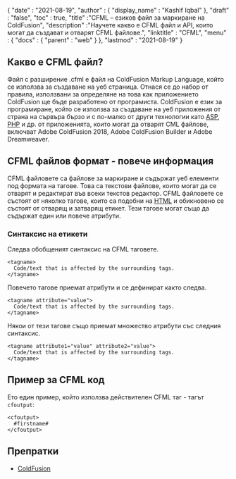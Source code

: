 {
  "date" : "2021-08-19",
  "author" : {
    "display_name" : "Kashif Iqbal"
},
  "draft" : "false",
  "toc" : true,
  "title" :"CFML – езиков файл за маркиране на ColdFusion",
  "description" :"Научете какво е CFML файл и API, които могат да създават и отварят CFML файлове.",
  "linktitle" : "CFML",
  "menu" : {
    "docs" : {
      "parent" : "web"
}
},
  "lastmod" : "2021-08-19"
}

## Какво е CFML файл?

Файл с разширение .cfml е файл на ColdFusion Markup Language, който се използва за създаване на уеб страница. Отнася се до набор от правила, използвани за определяне на това как приложението ColdFusion ще бъде разработено от програмиста. ColdFusion е език за програмиране, който се използва за създаване на уеб приложения от страна на сървъра бързо и с по-малко от други технологии като [ASP](/bg/web/asp/), [PHP](/bg/programming/php/) и др. от приложенията, които могат да отварят CML файлове, включват Adobe ColdFusion 2018, Adobe ColdFusion Builder и Adobe Dreamweaver.

## CFML файлов формат - повече информация

CFML файловете са файлове за маркиране и съдържат уеб елементи под формата на тагове. Това са текстови файлове, които могат да се отварят и редактират във всеки текстов редактор. CFML файловете се състоят от няколко тагове, които са подобни на [HTML](/bg/web/html/) и обикновено се състоят от отварящ и затварящ етикет. Тези тагове могат също да съдържат един или повече атрибути.

### Синтаксис на етикети

Следва обобщеният синтаксис на CFML таговете.

```
<tagname>
  Code/text that is affected by the surrounding tags.
</tagname>
```

Повечето тагове приемат атрибути и се дефинират както следва.

```
<tagname attribute="value">
  Code/text that is affected by the surrounding tags.
</tagname>
```

Някои от тези тагове също приемат множество атрибути със следния синтаксис.

```
<tagname attribute1="value" attribute2="value">
  Code/text that is affected by the surrounding tags.
</tagname>
```

## Пример за CFML код

Ето един пример, който използва действителен CFML таг - тагът `cfoutput`:

```
<cfoutput>
  #firstname#
</cfoutput>
```

## Препратки

* [ColdFusion](https://www.quackit.com/coldfusion/tutorial/)

